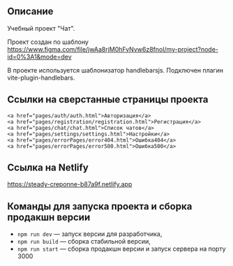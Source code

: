 ## Описание

Учебный проект "Чат".

Проект создан по шаблону https://www.figma.com/file/jwAa8rjM0hFvNvw6z8fnol/my-project?node-id=0%3A1&mode=dev

 В проекте используется шаблонизатор handlebarsjs.
 Подключен плагин vite-plugin-handlebars.

## Ссылки на сверстанные страницы проекта 

    <a href="pages/auth/auth.html">Авторизация</a>
    <a href="pages/registration/registration.html">Регистрация</a>
    <a href="pages/chat/chat.html">Список чатов</a>
    <a href="pages/settings/settings.html">Настройки</a>
    <a href="pages/errorPages/error404.html">Ошибка404</a>
    <a href="pages/errorPages/error500.html">Ошибка500</a>

## Ссылка на Netlify

https://steady-creponne-b87a9f.netlify.app

## Команды для запуска проекта и сборка продакшн версии

- `npm run dev` — запуск версии для разработчика,
- `npm run build` — сборка стабильной версии,
- `npm run start` — сборка продакшн версии и запуск сервера на порту 3000